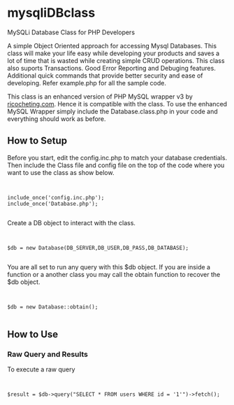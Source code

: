 mysqliDBclass
=============

MySQLi Database Class for PHP Developers

A simple Object Oriented approach for accessing Mysql Databases. This class will make your life easy while developing your products and saves a lot of time that is wasted while creating simple CRUD operations. This class also suports Transactions. Good Error Reporting and Debuging features. Additional quick commands that provide better security and ease of developing. Refer example.php for all the sample code. 

This class is an enhanced version of PHP MySQL wrapper v3 by <a href="http://www.ricocheting.com/code/php/mysql-database-class-wrapper-v3">ricocheting.com</a>. Hence it is compatible with the class. To use the enhanced MySQL Wrapper simply include the Database.class.php in your code and everything should work as before. 

<h2>How to Setup</h2>

Before you start, edit the config.inc.php to match your database credentials. Then include the Class file and config file on the top of the code where you want to use the class as show below.

<pre><code>

include_once('config.inc.php');
include_once('Database.php');

</code></pre>


Create a DB object to interact with the class.

<pre><code>

$db = new Database(DB_SERVER,DB_USER,DB_PASS,DB_DATABASE);

</code></pre>

You are all set to run any query with this $db object. If you are inside a function or a another class you may call the obtain function to recover the $db object.

<pre><code>

$db = new Database::obtain();

</code></pre>

<h2>How to Use</h2>

<h3>Raw Query and Results</h3>
To execute a raw query

<pre><code>

$result = $db->query("SELECT * FROM users WHERE id = '1'")->fetch();

</code></pre>